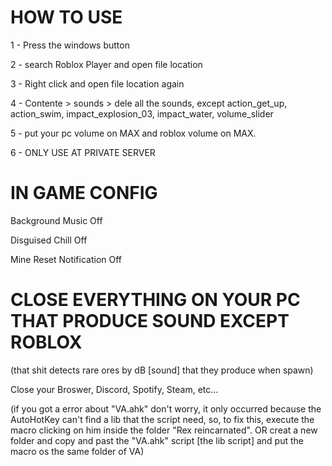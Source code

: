 # HOW TO USE

1 - Press the windows button

2 - search Roblox Player and open file location

3 - Right click and open file location again

4 - Contente > sounds > dele all the sounds, except action_get_up, action_swim, impact_explosion_03, impact_water, volume_slider

5 - put your pc volume on MAX and roblox volume on MAX. 

6 - ONLY USE AT PRIVATE SERVER

# IN GAME CONFIG

Background Music Off

Disguised Chill Off

Mine Reset Notification Off

# CLOSE EVERYTHING ON YOUR PC THAT PRODUCE SOUND EXCEPT ROBLOX
(that shit detects rare ores by dB [sound] that they produce when spawn)

Close your Broswer, Discord, Spotify, Steam, etc...

(if you got a error about "VA.ahk" don't worry, it only occurred because the AutoHotKey can't find a lib that the script need, so, to fix this, execute the macro clicking on him inside the folder "Rex reincarnated". OR creat a new folder and copy and past the "VA.ahk" script [the lib script] and put the macro os the same folder of VA)
